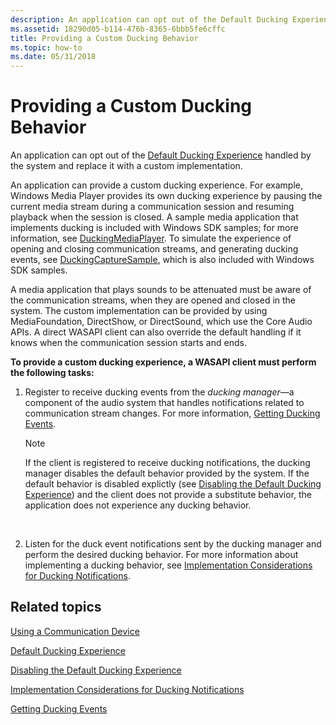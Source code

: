 ```yaml
---
description: An application can opt out of the Default Ducking Experience handled by the system and replace it with a custom implementation.
ms.assetid: 18290d05-b114-476b-8365-6bbb5fe6cffc
title: Providing a Custom Ducking Behavior
ms.topic: how-to
ms.date: 05/31/2018
---
```


# Providing a Custom Ducking Behavior

An application can opt out of the [Default Ducking Experience](stream-attenuation.md) handled by the system and replace it with a custom implementation.

An application can provide a custom ducking experience. For example, Windows Media Player provides its own ducking experience by pausing the current media stream during a communication session and resuming playback when the session is closed. A sample media application that implements ducking is included with Windows SDK samples; for more information, see [DuckingMediaPlayer](duckingmediaplayer.md). To simulate the experience of opening and closing communication streams, and generating ducking events, see [DuckingCaptureSample](duckingcapturesample.md), which is also included with Windows SDK samples.

A media application that plays sounds to be attenuated must be aware of the communication streams, when they are opened and closed in the system. The custom implementation can be provided by using MediaFoundation, DirectShow, or DirectSound, which use the Core Audio APIs. A direct WASAPI client can also override the default handling if it knows when the communication session starts and ends.

**To provide a custom ducking experience, a WASAPI client must perform the following tasks:**

1.  Register to receive ducking events from the *ducking manager*—a component of the audio system that handles notifications related to communication stream changes. For more information, [Getting Ducking Events](handling-audio-ducking-events-from-communication-devices.md).
    > [!Note]  
    > If the client is registered to receive ducking notifications, the ducking manager disables the default behavior provided by the system. If the default behavior is disabled explictly (see [Disabling the Default Ducking Experience](disabling-the-ducking-experience.md)) and the client does not provide a substitute behavior, the application does not experience any ducking behavior.

     

2.  Listen for the duck event notifications sent by the ducking manager and perform the desired ducking behavior. For more information about implementing a ducking behavior, see [Implementation Considerations for Ducking Notifications](handling-audio-ducking-events-from-communication-devices.md).

## Related topics

<dl> <dt>

[Using a Communication Device](using-the-communication-device.md)
</dt> <dt>

[Default Ducking Experience](stream-attenuation.md)
</dt> <dt>

[Disabling the Default Ducking Experience](disabling-the-ducking-experience.md)
</dt> <dt>

[Implementation Considerations for Ducking Notifications](handling-audio-ducking-events-from-communication-devices.md)
</dt> <dt>

[Getting Ducking Events](getting-ducking-events-from-a-communication-device.md)
</dt> </dl>

 

 



